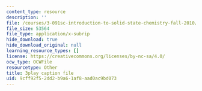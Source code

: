 ```yaml
---
content_type: resource
description: ''
file: /courses/3-091sc-introduction-to-solid-state-chemistry-fall-2010/9cff92f52dd2b9a61af8aad0ac9bd073_540Sggsblbg.srt
file_size: 53564
file_type: application/x-subrip
hide_download: true
hide_download_original: null
learning_resource_types: []
license: https://creativecommons.org/licenses/by-nc-sa/4.0/
ocw_type: OCWFile
resourcetype: Other
title: 3play caption file
uid: 9cff92f5-2dd2-b9a6-1af8-aad0ac9bd073
---
```

